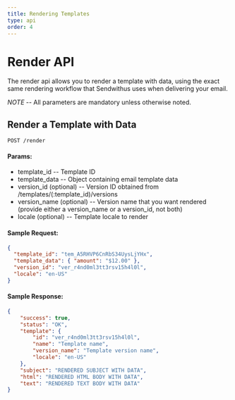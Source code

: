 ```yaml
---
title: Rendering Templates
type: api
order: 4
---
```

# Render API

The render api allows you to render a template with data, using the exact same rendering workflow that Sendwithus uses when delivering your email.

*NOTE* -- All parameters are mandatory unless otherwise noted.

## Render a Template with Data


`POST /render`

#### Params:

- template_id               -- Template ID
- template_data             -- Object containing email template data
- version\_id (optional)    -- Version ID obtained from /templates/(:template_id)/versions
- version\_name (optional)  -- Version name that you want rendered (provide either a version_name or a version_id, not both)
- locale (optional)         -- Template locale to render

#### Sample Request:

```json
{
  "template_id": "tem_A5RHVP6CnRbS34UysLjYHx",
  "template_data": { "amount": "$12.00" },
  "version_id": "ver_r4nd0ml3tt3rsv15h4l0l",
  "locale": "en-US"
}
```

#### Sample Response:

```json
{
    "success": true,
    "status": "OK",
    "template": {
        "id": "ver_r4nd0ml3tt3rsv15h4l0l",
        "name": "Template name",
        "version_name": "Template version name",
        "locale": "en-US"
    },
    "subject": "RENDERED SUBJECT WITH DATA",
    "html": "RENDERED HTML BODY WITH DATA",
    "text": "RENDERED TEXT BODY WITH DATA"
}
```
